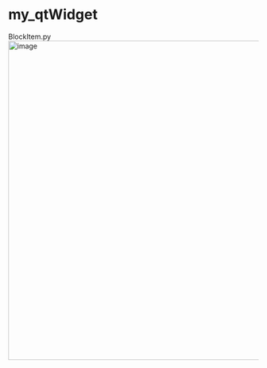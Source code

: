 # my_qtWidget

BlockItem.py
<img width="644" alt="image" src="https://user-images.githubusercontent.com/2010446/129994666-ca4be59c-e627-408f-b4e0-3d0095f0c92d.png">


